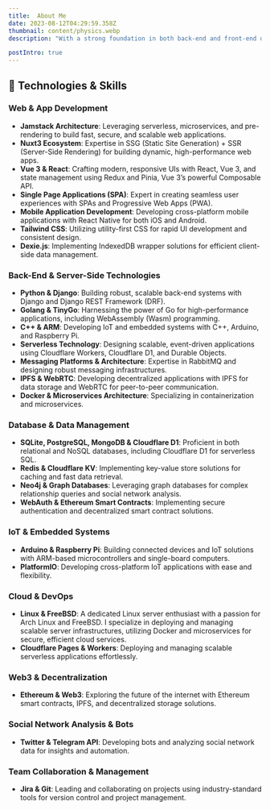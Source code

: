 ```yaml
---
title:  About Me
date: 2023-08-12T04:29:59.358Z
thumbnail: content/physics.webp
description: "With a strong foundation in both back-end and front-end development, I possess the unique ability to bridge the gap between server-side logic and client-side experiences. As a self-taught programmer, my journey has been defined by versatility, enabling me to tackle a wide range of challenges, from IoT solutions to Web3 technologies, all while embracing the ethos of Open Source, Born and raised in Iran, I thrive on pushing the boundaries of what’s possible—whether it's through exploring the latest in serverless architectures, peer-to-peer app design, or the evolving world of blockchain and decentralized systems. My approach is rooted in continuous learning, collaboration, and a deep understanding of the intersection between technology and human experience."

postIntro: true
---
```



## 🔧 Technologies & Skills

### Web & App Development
- **Jamstack Architecture**: Leveraging serverless, microservices, and pre-rendering to build fast, secure, and scalable web applications.
- **Nuxt3 Ecosystem**: Expertise in SSG (Static Site Generation) + SSR (Server-Side Rendering) for building dynamic, high-performance web apps.
- **Vue 3 & React**: Crafting modern, responsive UIs with React, Vue 3, and state management using Redux and Pinia, Vue 3’s powerful Composable API.
- **Single Page Applications (SPA)**: Expert in creating seamless user experiences with SPAs and Progressive Web Apps (PWA).
- **Mobile Application Development**: Developing cross-platform mobile applications with React Native for both iOS and Android.
- **Tailwind CSS**: Utilizing utility-first CSS for rapid UI development and consistent design.
- **Dexie.js**: Implementing IndexedDB wrapper solutions for efficient client-side data management.

### Back-End & Server-Side Technologies
- **Python & Django**: Building robust, scalable back-end systems with Django and Django REST Framework (DRF).
- **Golang & TinyGo**: Harnessing the power of Go for high-performance applications, including WebAssembly (Wasm) programming.
- **C++ & ARM**: Developing IoT and embedded systems with C++, Arduino, and Raspberry Pi.
- **Serverless Technology**: Designing scalable, event-driven applications using Cloudflare Workers, Cloudflare D1, and Durable Objects.
- **Messaging Platforms & Architecture**: Expertise in RabbitMQ and designing robust messaging infrastructures.
- **IPFS & WebRTC**: Developing decentralized applications with IPFS for data storage and WebRTC for peer-to-peer communication.
- **Docker & Microservices Architecture**: Specializing in containerization and microservices.

### Database & Data Management
- **SQLite, PostgreSQL, MongoDB & Cloudflare D1**: Proficient in both relational and NoSQL databases, including Cloudflare D1 for serverless SQL.
- **Redis & Cloudflare KV**: Implementing key-value store solutions for caching and fast data retrieval.
- **Neo4j & Graph Databases**: Leveraging graph databases for complex relationship queries and social network analysis.
- **WebAuth & Ethereum Smart Contracts**: Implementing secure authentication and decentralized smart contract solutions.

### IoT & Embedded Systems
- **Arduino & Raspberry Pi**: Building connected devices and IoT solutions with ARM-based microcontrollers and single-board computers.
- **PlatformIO**: Developing cross-platform IoT applications with ease and flexibility.

### Cloud & DevOps
- **Linux & FreeBSD**: A dedicated Linux server enthusiast with a passion for Arch Linux and FreeBSD. I specialize in deploying and managing scalable server infrastructures, utilizing Docker and microservices for secure, efficient cloud services.
- **Cloudflare Pages & Workers**: Deploying and managing scalable serverless applications effortlessly.

### Web3 & Decentralization
- **Ethereum & Web3**: Exploring the future of the internet with Ethereum smart contracts, IPFS, and decentralized storage solutions.

### Social Network Analysis & Bots
- **Twitter & Telegram API**: Developing bots and analyzing social network data for insights and automation.

### Team Collaboration & Management
- **Jira & Git**: Leading and collaborating on projects using industry-standard tools for version control and project management.
